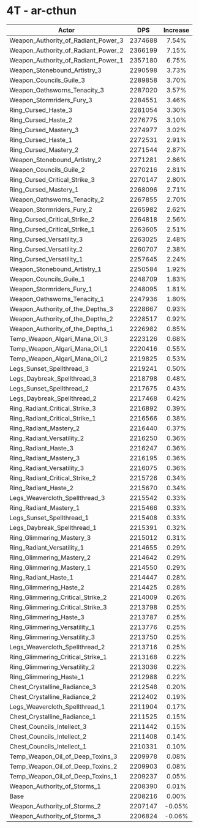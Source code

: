 # 4T - ar-cthun
| Actor | DPS | Increase |
|---|:---:|:---:|
|Weapon_Authority_of_Radiant_Power_3|2374688|7.54%|
|Weapon_Authority_of_Radiant_Power_2|2366199|7.15%|
|Weapon_Authority_of_Radiant_Power_1|2357180|6.75%|
|Weapon_Stonebound_Artistry_3|2290598|3.73%|
|Weapon_Councils_Guile_3|2289858|3.70%|
|Weapon_Oathsworns_Tenacity_3|2287020|3.57%|
|Weapon_Stormriders_Fury_3|2284551|3.46%|
|Ring_Cursed_Haste_3|2281054|3.30%|
|Ring_Cursed_Haste_2|2276775|3.10%|
|Ring_Cursed_Mastery_3|2274977|3.02%|
|Ring_Cursed_Haste_1|2272531|2.91%|
|Ring_Cursed_Mastery_2|2271544|2.87%|
|Weapon_Stonebound_Artistry_2|2271281|2.86%|
|Weapon_Councils_Guile_2|2270216|2.81%|
|Ring_Cursed_Critical_Strike_3|2270147|2.80%|
|Ring_Cursed_Mastery_1|2268096|2.71%|
|Weapon_Oathsworns_Tenacity_2|2267855|2.70%|
|Weapon_Stormriders_Fury_2|2265982|2.62%|
|Ring_Cursed_Critical_Strike_2|2264818|2.56%|
|Ring_Cursed_Critical_Strike_1|2263605|2.51%|
|Ring_Cursed_Versatility_3|2263025|2.48%|
|Ring_Cursed_Versatility_2|2260707|2.38%|
|Ring_Cursed_Versatility_1|2257645|2.24%|
|Weapon_Stonebound_Artistry_1|2250584|1.92%|
|Weapon_Councils_Guile_1|2248709|1.83%|
|Weapon_Stormriders_Fury_1|2248095|1.81%|
|Weapon_Oathsworns_Tenacity_1|2247936|1.80%|
|Weapon_Authority_of_the_Depths_3|2228667|0.93%|
|Weapon_Authority_of_the_Depths_2|2228517|0.92%|
|Weapon_Authority_of_the_Depths_1|2226982|0.85%|
|Temp_Weapon_Algari_Mana_Oil_3|2223126|0.68%|
|Temp_Weapon_Algari_Mana_Oil_1|2220416|0.55%|
|Temp_Weapon_Algari_Mana_Oil_2|2219825|0.53%|
|Legs_Sunset_Spellthread_3|2219241|0.50%|
|Legs_Daybreak_Spellthread_3|2218798|0.48%|
|Legs_Sunset_Spellthread_2|2217675|0.43%|
|Legs_Daybreak_Spellthread_2|2217468|0.42%|
|Ring_Radiant_Critical_Strike_3|2216892|0.39%|
|Ring_Radiant_Critical_Strike_1|2216566|0.38%|
|Ring_Radiant_Mastery_2|2216440|0.37%|
|Ring_Radiant_Versatility_2|2216250|0.36%|
|Ring_Radiant_Haste_3|2216247|0.36%|
|Ring_Radiant_Mastery_3|2216195|0.36%|
|Ring_Radiant_Versatility_3|2216075|0.36%|
|Ring_Radiant_Critical_Strike_2|2215726|0.34%|
|Ring_Radiant_Haste_2|2215670|0.34%|
|Legs_Weavercloth_Spellthread_3|2215542|0.33%|
|Ring_Radiant_Mastery_1|2215466|0.33%|
|Legs_Sunset_Spellthread_1|2215408|0.33%|
|Legs_Daybreak_Spellthread_1|2215391|0.32%|
|Ring_Glimmering_Mastery_3|2215012|0.31%|
|Ring_Radiant_Versatility_1|2214655|0.29%|
|Ring_Glimmering_Mastery_2|2214642|0.29%|
|Ring_Glimmering_Mastery_1|2214550|0.29%|
|Ring_Radiant_Haste_1|2214447|0.28%|
|Ring_Glimmering_Haste_2|2214425|0.28%|
|Ring_Glimmering_Critical_Strike_2|2214009|0.26%|
|Ring_Glimmering_Critical_Strike_3|2213798|0.25%|
|Ring_Glimmering_Haste_3|2213787|0.25%|
|Ring_Glimmering_Versatility_1|2213776|0.25%|
|Ring_Glimmering_Versatility_3|2213750|0.25%|
|Legs_Weavercloth_Spellthread_2|2213716|0.25%|
|Ring_Glimmering_Critical_Strike_1|2213168|0.22%|
|Ring_Glimmering_Versatility_2|2213036|0.22%|
|Ring_Glimmering_Haste_1|2212988|0.22%|
|Chest_Crystalline_Radiance_3|2212548|0.20%|
|Chest_Crystalline_Radiance_2|2212402|0.19%|
|Legs_Weavercloth_Spellthread_1|2211904|0.17%|
|Chest_Crystalline_Radiance_1|2211525|0.15%|
|Chest_Councils_Intellect_3|2211442|0.15%|
|Chest_Councils_Intellect_2|2211408|0.14%|
|Chest_Councils_Intellect_1|2210331|0.10%|
|Temp_Weapon_Oil_of_Deep_Toxins_3|2209978|0.08%|
|Temp_Weapon_Oil_of_Deep_Toxins_2|2209903|0.08%|
|Temp_Weapon_Oil_of_Deep_Toxins_1|2209237|0.05%|
|Weapon_Authority_of_Storms_1|2208390|0.01%|
|Base|2208216|0.00%|
|Weapon_Authority_of_Storms_2|2207147|-0.05%|
|Weapon_Authority_of_Storms_3|2206824|-0.06%|
